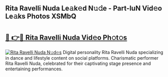 ## Rita Ravelli Nuda Le𝚊k𝚎d N𝚞𝚍e - Part-luN Vid𝚎o Le𝚊ks Photos XSMbQ

# <h2><a href="http://fbf9moq.evod.top/?m=Rita+Ravelli+Nuda">🔗 👉🔴 Rita Ravelli Nuda Vid𝚎o Ph𝚘t𝚘s</a></h2>

[![Rita Ravelli Nuda N𝚞d𝚎s](https://i.imgur.com/8V9OHl7.gif)](http://fbf9moq.evod.top/?m=Rita+Ravelli+Nuda)
Digital personality Rita Ravelli Nuda specializing in dance and lifestyle content on social platforms. Charismatic performer Rita Ravelli Nuda, celebrated for their captivating stage presence and entertaining performances. 
